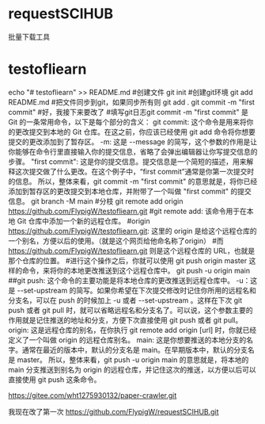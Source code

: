 # requestSCIHUB
批量下载工具
# testofliearn
echo "# testofliearn" >> README.md
#创建文件
git init
#创建git环境
git add README.md
#把文件同步到git，如果同步所有则 git add .
git commit -m "first commit"
#好，我接下来要改了
#填写git日志git commit -m "first commit" 是 Git 的一条常用命令，以下是每个部分的含义：
git commit: 这个命令是用来将你的更改提交到本地的 Git 仓库。在这之前，你应该已经使用 git add 命令将你想要提交的更改添加到了暂存区。
-m: 这是 --message 的简写，这个参数的作用是让你能够在命令行里直接输入你的提交信息，省略了会弹出编辑器让你写提交信息的步骤。
"first commit": 这是你的提交信息。提交信息是一个简短的描述，用来解释这次提交做了什么更改。在这个例子中，“first commit”通常是你第一次提交时的信息。
所以，整体来看，git commit -m "first commit" 的意思就是，将你已经添加到暂存区的更改提交到本地仓库，并附带了一个叫做 "first commit" 的提交信息。
git branch -M main
#分枝
git remote add origin https://github.com/FlypigW/testofliearn.git
#git remote add: 该命令用于在本地 Git 仓库中添加一个新的远程仓库。
#origin https://github.com/FlypigW/testofliearn.git: 这里的 origin 是给这个远程仓库的一个别名，方便以后的使用。（就是这个网页给他命名称了origin）
#而 https://github.com/FlypigW/testofliearn.git 则是这个远程仓库的 URL，也就是那个仓库的位置。
#进行这个操作之后，你就可以使用 git push origin master 这样的命令，来将你的本地更改推送到这个远程仓库中。
git push -u origin main
##git push: 这个命令的主要功能是将本地仓库的更改推送到远程仓库中。
-u：这是 --set-upstream 的简写。如果你希望在下次提交修改时记住你所用的远程名和分支名，可以在 push 的时候加上 -u 或者 --set-upstream 。这样在下次 git push 或者 git pull 时，就可以省略远程名和分支名了。可以说，这个参数主要的作用就是记住推送的地址和分支，方便下次直接使用 git push 或者 git pull。
origin: 这是远程仓库的别名，在你执行 git remote add origin [url] 时，你就已经定义了一个叫做 origin 的远程仓库别名。
main: 这是你想要推送的本地分支的名字。通常在最近的版本中，默认的分支名是 main。在早期版本中，默认的分支名是 master。
所以，整体来看，git push -u origin main 的意思就是，将本地的 main 分支推送到别名为 origin 的远程仓库，并记住这次的推送，以方便以后可以直接使用 git push 这条命令。

https://gitee.com/wht1275930132/paper-crawler.git

我现在改了第一次
 https://github.com/FlypigW/requestSCIHUB.git